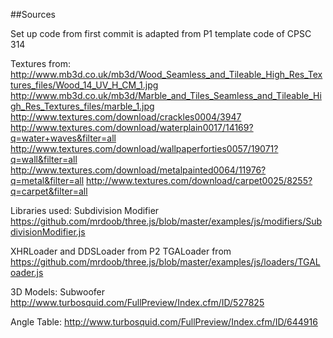 ##Sources

Set up code from first commit is adapted from P1 template code of CPSC 314

Textures from:
http://www.mb3d.co.uk/mb3d/Wood_Seamless_and_Tileable_High_Res_Textures_files/Wood_14_UV_H_CM_1.jpg
http://www.mb3d.co.uk/mb3d/Marble_and_Tiles_Seamless_and_Tileable_High_Res_Textures_files/marble_1.jpg
http://www.textures.com/download/crackles0004/3947
http://www.textures.com/download/waterplain0017/14169?q=water+waves&filter=all
http://www.textures.com/download/wallpaperforties0057/19071?q=wall&filter=all
http://www.textures.com/download/metalpainted0064/11976?q=metal&filter=all
http://www.textures.com/download/carpet0025/8255?q=carpet&filter=all

Libraries used:
Subdivision Modifier
https://github.com/mrdoob/three.js/blob/master/examples/js/modifiers/SubdivisionModifier.js

XHRLoader and DDSLoader from P2
TGALoader from 
https://github.com/mrdoob/three.js/blob/master/examples/js/loaders/TGALoader.js

3D Models:
Subwoofer
http://www.turbosquid.com/FullPreview/Index.cfm/ID/527825

Angle Table:
http://www.turbosquid.com/FullPreview/Index.cfm/ID/644916